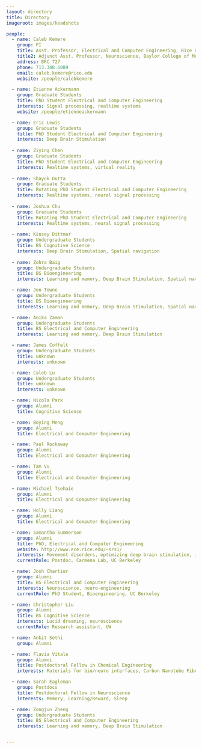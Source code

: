 ```yaml
---
layout: directory
title: Directory
imageroot: images/headshots

people:
  - name: Caleb Kemere
    group: PI
    title: Asst. Professor, Electrical and Computer Engineering, Rice University
    title2: Adjunct Asst. Professor, Neuroscience, Baylor College of Medicine
    address: BRC 727
    phone: 713.348.6089
    email: caleb.kemere@rice.edu
    website: /people/calebkemere

  - name: Etienne Ackermann
    group: Graduate Students
    title: PhD Student Electrical and Computer Engineering
    interests: Signal processing, realtime systems
    website: /people/etienneackermann

  - name: Eric Lewis
    group: Graduate Students
    title: PhD Student Electrical and Computer Engineering
    interests: Deep Brain Stimulation
    
  - name: Ziying Chen
    group: Graduate Students
    title: PhD Student Electrical and Computer Engineering
    interests: Realtime systems, virtual reality
    
  - name: Shayok Dutta
    group: Graduate Students
    title: Rotating PhD Student Electrical and Computer Engineering
    interests: Realtime systems, neural signal processing
    
  - name: Joshua Chu
    group: Graduate Students
    title: Rotating PhD Student Electrical and Computer Engineering
    interests: Realtime systems, neural signal processing
    
  - name: Kinsey Dittmar
    group: Undergraduate Students
    title: BS Cognitive Science
    interests: Deep Brain Stimulation, Spatial navigation
    
  - name: Zohra Baig
    group: Undergraduate Students
    title: BS Bioengineering
    interests: Learning and memory, Deep Brain Stimulation, Spatial navigation

  - name: Jon Towne
    group: Undergraduate Students
    title: BS Bioengineering
    interests: Learning and memory, Deep Brain Stimulation, Spatial navigation

  - name: Anika Zaman
    group: Undergraduate Students
    title: BS Electrical and Computer Engineering
    interests: Learning and memory, Deep Brain Stimulation

  - name: James Coffelt
    group: Undergraduate Students
    title: unknown
    interests: unknown

  - name: Caleb Lu
    group: Undergraduate Students
    title: unknown
    interests: unknown

  - name: Nicola Park
    group: Alumni
    title: Cognitive Science

  - name: Boying Meng
    group: Alumni
    title: Electrical and Computer Engineering

  - name: Paul Rockaway
    group: Alumni
    title: Electrical and Computer Engineering

  - name: Tam Vu
    group: Alumni
    title: Electrical and Computer Engineering

  - name: Michael Tsehaie
    group: Alumni
    title: Electrical and Computer Engineering

  - name: Holly Liang
    group: Alumni
    title: Electrical and Computer Engineering

  - name: Samantha Summerson
    group: Alumni
    title: PhD, Electrical and Computer Engineering
    website: http://www.ece.rice.edu/~srs1/
    interests: Movement disorders, optimizing deep brain stimulation, information theory
    currentRole: Postdoc, Carmena Lab, UC Berkeley

  - name: Josh Chartier
    group: Alumni
    title: BS Electrical and Computer Engineering
    interests: Neuroscience, neuro-engineering
    currentRole: PhD Student, Bioengineering, UC Berkeley

  - name: Christopher Liu
    group: Alumni
    title: BS Cognitive Science
    interests: Lucid dreaming, neuroscience
    currentRole: Research assistant, UW

  - name: Ankit Sethi
    group: Alumni

  - name: Flavia Vitale
    group: Alumni
    title: Postdoctoral Fellow in Chemical Engineering
    interests: Materials for bio/neuro interfaces, Carbon Nanotube Fibers

  - name: Sarah Eagleman
    group: Postdocs
    title: Postdoctoral Fellow in Neuroscience
    interests: Memory, Learning/Reward, Sleep

  - name: Zongjun Zheng
    group: Undergraduate Students
    title: BS Electrical and Computer Engineering
    interests: Learning and memory, Deep Brain Stimulation


---
```


